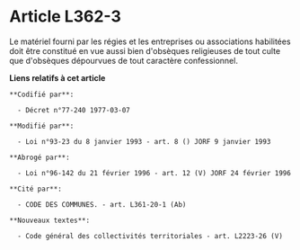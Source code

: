 # Article L362-3

Le matériel fourni par les régies et les entreprises ou associations habilitées doit être constitué en vue aussi bien
d'obsèques religieuses de tout culte que d'obsèques dépourvues de tout caractère confessionnel.

**Liens relatifs à cet article**

	**Codifié par**:

	  - Décret n°77-240 1977-03-07

	**Modifié par**:

	  - Loi n°93-23 du 8 janvier 1993 - art. 8 () JORF 9 janvier 1993

	**Abrogé par**:

	  - Loi n°96-142 du 21 février 1996 - art. 12 (V) JORF 24 février 1996

	**Cité par**:

	  - CODE DES COMMUNES. - art. L361-20-1 (Ab)

	**Nouveaux textes**:

	  - Code général des collectivités territoriales - art. L2223-26 (V)
